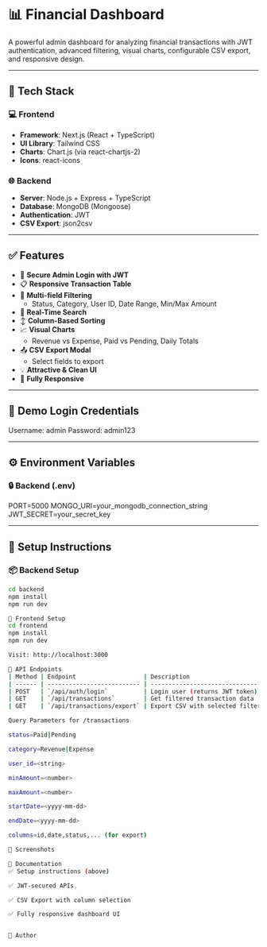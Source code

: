 # 📊 Financial Dashboard

A powerful admin dashboard for analyzing financial transactions with JWT authentication, advanced filtering, visual charts, configurable CSV export, and responsive design.

---

## 🚀 Tech Stack

### 💻 Frontend
- **Framework**: Next.js (React + TypeScript)
- **UI Library**: Tailwind CSS
- **Charts**: Chart.js (via react-chartjs-2)
- **Icons**: react-icons

### 🌐 Backend
- **Server**: Node.js + Express + TypeScript
- **Database**: MongoDB (Mongoose)
- **Authentication**: JWT
- **CSV Export**: json2csv

---

## ✅ Features

- 🔐 **Secure Admin Login with JWT**
- 📋 **Responsive Transaction Table**
- 🔎 **Multi-field Filtering**
  - Status, Category, User ID, Date Range, Min/Max Amount
- 🧠 **Real-Time Search**
- ↕️ **Column-Based Sorting**
- 📈 **Visual Charts**
  - Revenue vs Expense, Paid vs Pending, Daily Totals
- 📤 **CSV Export Modal**
  - Select fields to export
- 💡 **Attractive & Clean UI**
- 📱 **Fully Responsive**

---

## 🔑 Demo Login Credentials

Username: admin
Password: admin123



---

## ⚙️ Environment Variables

### 🔒 Backend (.env)
PORT=5000
MONGO_URI=your_mongodb_connection_string
JWT_SECRET=your_secret_key


---

## 🧩 Setup Instructions

### 📦 Backend Setup
```bash
cd backend
npm install
npm run dev

🎨 Frontend Setup
cd frontend
npm install
npm run dev

Visit: http://localhost:3000

📡 API Endpoints
| Method | Endpoint                   | Description                      |
| ------ | -------------------------- | -------------------------------- |
| POST   | `/api/auth/login`          | Login user (returns JWT token)   |
| GET    | `/api/transactions`        | Get filtered transaction data    |
| GET    | `/api/transactions/export` | Export CSV with selected filters |

Query Parameters for /transactions

status=Paid|Pending

category=Revenue|Expense

user_id=<string>

minAmount=<number>

maxAmount=<number>

startDate=<yyyy-mm-dd>

endDate=<yyyy-mm-dd>

columns=id,date,status,... (for export)

📸 Screenshots

📄 Documentation
✅ Setup instructions (above)

✅ JWT-secured APIs

✅ CSV Export with column selection

✅ Fully responsive dashboard UI


🙌 Author
